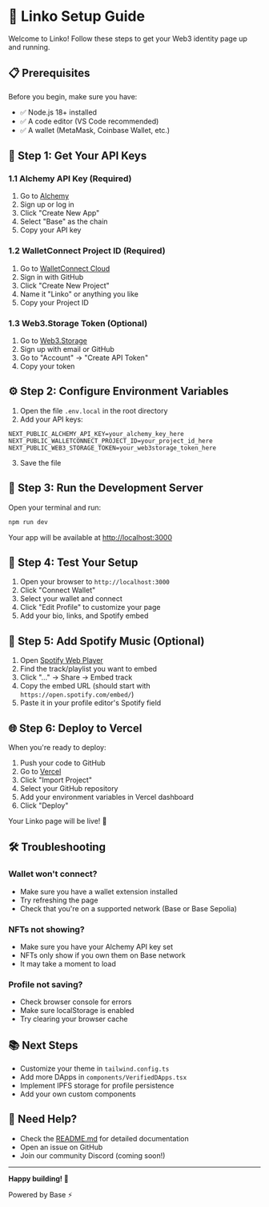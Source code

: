 # 🚀 Linko Setup Guide

Welcome to Linko! Follow these steps to get your Web3 identity page up and running.

## 📋 Prerequisites

Before you begin, make sure you have:
- ✅ Node.js 18+ installed
- ✅ A code editor (VS Code recommended)
- ✅ A wallet (MetaMask, Coinbase Wallet, etc.)

## 🔑 Step 1: Get Your API Keys

### 1.1 Alchemy API Key (Required)
1. Go to [Alchemy](https://www.alchemy.com/)
2. Sign up or log in
3. Click "Create New App"
4. Select "Base" as the chain
5. Copy your API key

### 1.2 WalletConnect Project ID (Required)
1. Go to [WalletConnect Cloud](https://cloud.walletconnect.com/)
2. Sign in with GitHub
3. Click "Create New Project"
4. Name it "Linko" or anything you like
5. Copy your Project ID

### 1.3 Web3.Storage Token (Optional)
1. Go to [Web3.Storage](https://web3.storage/)
2. Sign up with email or GitHub
3. Go to "Account" → "Create API Token"
4. Copy your token

## ⚙️ Step 2: Configure Environment Variables

1. Open the file `.env.local` in the root directory
2. Add your API keys:

```env
NEXT_PUBLIC_ALCHEMY_API_KEY=your_alchemy_key_here
NEXT_PUBLIC_WALLETCONNECT_PROJECT_ID=your_project_id_here
NEXT_PUBLIC_WEB3_STORAGE_TOKEN=your_web3storage_token_here
```

3. Save the file

## 🎨 Step 3: Run the Development Server

Open your terminal and run:

```bash
npm run dev
```

Your app will be available at [http://localhost:3000](http://localhost:3000)

## 🎯 Step 4: Test Your Setup

1. Open your browser to `http://localhost:3000`
2. Click "Connect Wallet"
3. Select your wallet and connect
4. Click "Edit Profile" to customize your page
5. Add your bio, links, and Spotify embed

## 🎵 Step 5: Add Spotify Music (Optional)

1. Open [Spotify Web Player](https://open.spotify.com/)
2. Find the track/playlist you want to embed
3. Click "..." → Share → Embed track
4. Copy the embed URL (should start with `https://open.spotify.com/embed/`)
5. Paste it in your profile editor's Spotify field

## 🌐 Step 6: Deploy to Vercel

When you're ready to deploy:

1. Push your code to GitHub
2. Go to [Vercel](https://vercel.com/)
3. Click "Import Project"
4. Select your GitHub repository
5. Add your environment variables in Vercel dashboard
6. Click "Deploy"

Your Linko page will be live! 🎉

## 🛠️ Troubleshooting

### Wallet won't connect?
- Make sure you have a wallet extension installed
- Try refreshing the page
- Check that you're on a supported network (Base or Base Sepolia)

### NFTs not showing?
- Make sure you have your Alchemy API key set
- NFTs only show if you own them on Base network
- It may take a moment to load

### Profile not saving?
- Check browser console for errors
- Make sure localStorage is enabled
- Try clearing your browser cache

## 📚 Next Steps

- Customize your theme in `tailwind.config.ts`
- Add more DApps in `components/VerifiedDApps.tsx`
- Implement IPFS storage for profile persistence
- Add your own custom components

## 🤝 Need Help?

- Check the [README.md](README.md) for detailed documentation
- Open an issue on GitHub
- Join our community Discord (coming soon!)

---

**Happy building! 🚀**

Powered by Base ⚡
